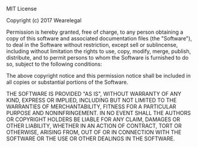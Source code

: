 MIT License

Copyright (c) 2017 Wearelegal

Permission is hereby granted, free of charge, to any person obtaining a copy
of this software and associated documentation files (the "Software"), to deal
in the Software without restriction, except sell or sublincense, including
without limitation the rights to use, copy, modify, merge, publish, distribute,
and to permit persons to whom the Software is furnished to do so, subject to
the following conditions:

The above copyright notice and this permission notice shall be included in all
copies or substantial portions of the Software.

THE SOFTWARE IS PROVIDED "AS IS", WITHOUT WARRANTY OF ANY KIND, EXPRESS OR
IMPLIED, INCLUDING BUT NOT LIMITED TO THE WARRANTIES OF MERCHANTABILITY,
FITNESS FOR A PARTICULAR PURPOSE AND NONINFRINGEMENT. IN NO EVENT SHALL THE
AUTHORS OR COPYRIGHT HOLDERS BE LIABLE FOR ANY CLAIM, DAMAGES OR OTHER
LIABILITY, WHETHER IN AN ACTION OF CONTRACT, TORT OR OTHERWISE, ARISING FROM,
OUT OF OR IN CONNECTION WITH THE SOFTWARE OR THE USE OR OTHER DEALINGS IN THE
SOFTWARE.
